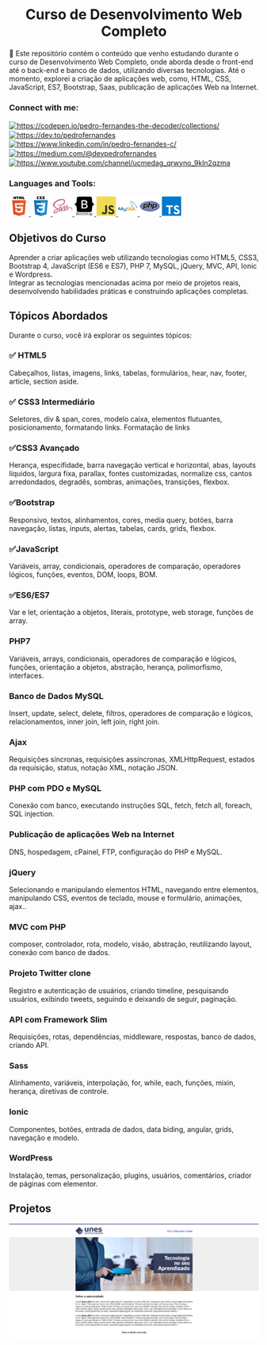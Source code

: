 <h1 align="center">Curso de Desenvolvimento Web Completo</h1>

🌱 Este repositório contém o conteúdo que venho estudando durante o curso de Desenvolvimento Web Completo, onde aborda desde o front-end até o back-end e banco de dados, utilizando diversas tecnologias. Até o momento, explorei a criação de aplicações web, como, HTML, CSS, JavaScript, ES7, Bootstrap, Saas, publicação de aplicações Web na Internet.

<h3 align="left">Connect with me:</h3>
<p align="left">
<a href="https://codepen.io/https://codepen.io/pedro-fernandes-the-decoder/collections/" target="blank"><img align="center" src="https://raw.githubusercontent.com/rahuldkjain/github-profile-readme-generator/master/src/images/icons/Social/codepen.svg" alt="https://codepen.io/pedro-fernandes-the-decoder/collections/" height="30" width="40" /></a>
<a href="https://dev.to/https://dev.to/pedrofernandes" target="blank"><img align="center" src="https://raw.githubusercontent.com/rahuldkjain/github-profile-readme-generator/master/src/images/icons/Social/devto.svg" alt="https://dev.to/pedrofernandes" height="30" width="40" /></a>
<a href="https://linkedin.com/in/https://www.linkedin.com/in/pedro-fernandes-c/" target="blank"><img align="center" src="https://raw.githubusercontent.com/rahuldkjain/github-profile-readme-generator/master/src/images/icons/Social/linked-in-alt.svg" alt="https://www.linkedin.com/in/pedro-fernandes-c/" height="30" width="40" /></a>
<a href="https://medium.com/https://medium.com/@devpedrofernandes" target="blank"><img align="center" src="https://raw.githubusercontent.com/rahuldkjain/github-profile-readme-generator/master/src/images/icons/Social/medium.svg" alt="https://medium.com/@devpedrofernandes" height="30" width="40" /></a>
<a href="https://www.youtube.com/c/https://www.youtube.com/channel/ucmedag_qrwyno_9kln2qzma" target="blank"><img align="center" src="https://raw.githubusercontent.com/rahuldkjain/github-profile-readme-generator/master/src/images/icons/Social/youtube.svg" alt="https://www.youtube.com/channel/ucmedag_qrwyno_9kln2qzma" height="30" width="40" /></a>
</p>

<h3 align="left">Languages and Tools:</h3>
<p align="left"> 
 <a href="https://www.w3.org/html/" target="_blank" rel="noreferrer"> <img src="https://raw.githubusercontent.com/devicons/devicon/master/icons/html5/html5-original-wordmark.svg" alt="html5" width="40" height="40"/> </a> 
 <a href="https://www.w3schools.com/css/" target="_blank" rel="noreferrer"> <img src="https://raw.githubusercontent.com/devicons/devicon/master/icons/css3/css3-original-wordmark.svg" alt="css3" width="40" height="40"/> </a>
  <a href="https://sass-lang.com" target="_blank" rel="noreferrer"> <img src="https://raw.githubusercontent.com/devicons/devicon/master/icons/sass/sass-original.svg" alt="sass" width="40" height="40"/> </a>
  <a href="https://getbootstrap.com" target="_blank" rel="noreferrer"> <img src="https://raw.githubusercontent.com/devicons/devicon/master/icons/bootstrap/bootstrap-plain-wordmark.svg" alt="bootstrap" width="40" height="40"/> </a>
 <a href="https://developer.mozilla.org/en-US/docs/Web/JavaScript" target="_blank" rel="noreferrer"> <img src="https://raw.githubusercontent.com/devicons/devicon/master/icons/javascript/javascript-original.svg" alt="javascript" width="40" height="40"/> </a>
 <a href="https://www.mysql.com/" target="_blank" rel="noreferrer"> <img src="https://raw.githubusercontent.com/devicons/devicon/master/icons/mysql/mysql-original-wordmark.svg" alt="mysql" width="40" height="40"/> </a> 
 <a href="https://www.php.net" target="_blank" rel="noreferrer"> <img src="https://raw.githubusercontent.com/devicons/devicon/master/icons/php/php-original.svg" alt="php" width="40" height="40"/> </a>
 <a href="https://www.typescriptlang.org/" target="_blank" rel="noreferrer"> <img src="https://raw.githubusercontent.com/devicons/devicon/master/icons/typescript/typescript-original.svg" alt="typescript" width="40" height="40"/> </a> </p>

<h2>Objetivos do Curso</h2>

Aprender a criar aplicações web utilizando tecnologias como HTML5, CSS3, Bootstrap 4, JavaScript (ES6 e ES7), PHP 7, MySQL, jQuery, MVC, API, Ionic e Wordpress.
<br>Integrar as tecnologias mencionadas acima por meio de projetos reais, desenvolvendo habilidades práticas e construindo aplicações completas.

<h2> Tópicos Abordados </h2>

Durante o curso, você irá explorar os seguintes tópicos:

<h3>✅ HTML5 </h3>
Cabeçalhos, listas, imagens, links, tabelas, formulários, hear, nav, footer, article, section aside.
<h3>✅ CSS3 Intermediário</h3>
Seletores, div & span, cores, modelo caixa, elementos flutuantes, posicionamento, formatando links.
Formatação de links
<h3>✅CSS3 Avançado</h3>

Herança, especifidade, barra navegação vertical e horizontal, abas, layouts líquidos, largura fixa, parallax, fontes customizadas, normalize css, cantos arredondados, degradês, sombras, animações, transições, flexbox.

<h3>✅Bootstrap</h3>

Responsivo, textos, alinhamentos, cores, media query, botões, barra navegação, listas, inputs, alertas, tabelas, cards, grids, flexbox.

<h3>✅JavaScript</h3>
Variáveis, array, condicionais, operadores de comparação, operadores lógicos, funções, eventos, DOM, loops, BOM.
<h3>✅ES6/ES7</h3>
Var e let, orientação a objetos, literais, prototype, web storage, funções de array.

<h3>PHP7</h3>

Variáveis, arrays, condicionais, operadores de comparação e lógicos, funções, orientação a objetos, abstração, herança, polimorfismo, interfaces.

<h3>Banco de Dados MySQL</h3>
Insert, update, select, delete, filtros, operadores de comparação e lógicos, relacionamentos, inner join, left join, right join.
<h3>Ajax</h3>

Requisições síncronas, requisições assíncronas, XMLHttpRequest, estados da requisição, status, notação XML, notação JSON.

<h3>PHP com PDO e MySQL</h3>

Conexão com banco, executando instruções SQL, fetch, fetch all, foreach, SQL injection.

<h3>Publicação de aplicações Web na Internet</h3>
DNS, hospedagem, cPainel, FTP, configuração do PHP e MySQL.
<h3>jQuery</h3>

Selecionando e manipulando elementos HTML, navegando entre elementos, manipulando CSS, eventos de teclado, mouse e formulário, animações, ajax..

<h3>MVC com PHP</h3>

composer, controlador, rota, modelo, visão, abstração, reutilizando layout, conexão com banco de dados.

<h3>Projeto Twitter clone</h3>
Registro e autenticação de usuários, criando timeline, pesquisando usuários, exibindo tweets, seguindo e deixando de seguir, paginação.
<h3>API com Framework Slim</h3>

Requisições, rotas, dependências, middleware, respostas, banco de dados, criando API.

<h3>Sass</h3>

Alinhamento, variáveis, interpolação, for, while, each, funções, mixin, herança, diretivas de controle.

<h3>Ionic</h3>
Componentes, botões, entrada de dados, data biding, angular, grids, navegação e modelo.
<h3>WordPress</h3>
Instalação, temas, personalização, plugins, usuários, comentários, criador de páginas com elementor.


<h2>Projetos</h2>
<img src="/images_readme/projeto1.png">